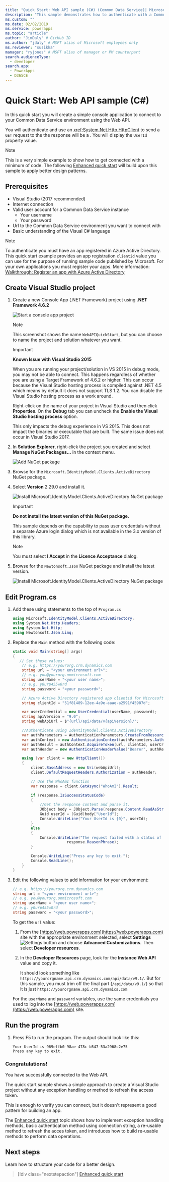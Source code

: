 ```yaml
---
title: "Quick Start: Web API sample (C#) (Common Data Service)| Microsoft Docs"
description: "This sample demonstrates how to authenticate with a Common Data Service Server and then call a basic Web API operation, the WhoAmI Function"
ms.custom: ""
ms.date: 02/02/2019
ms.service: powerapps
ms.topic: "article"
author: "JimDaly" # GitHub ID
ms.author: "jdaly" # MSFT alias of Microsoft employees only
ms.reviewer: "susikka"
manager: "ryjones" # MSFT alias of manager or PM counterpart
search.audienceType: 
  - developer
search.app: 
  - PowerApps
  - D365CE
---
```

# Quick Start: Web API sample (C#)

In this quick start you will create a simple console application to connect to your Common Data Service environment using the Web API. 

You will authenticate and use an <xref:System.Net.Http.HttpClient> to send a `GET` request to the <xref href="Microsoft.Dynamics.CRM.WhoAmI?text=WhoAmI Function" /> the response will be a <xref href="Microsoft.Dynamics.CRM.WhoAmIResponse?text=WhoAmIResponse ComplexType" />. You will display the `UserId` property value.

> [!NOTE]
> This is a very simple example to show how to get connected with a minimum of code. The following [Enhanced quick start](enhanced-quick-start.md) will build upon this sample to apply better design patterns.

## Prerequisites

 - Visual Studio (2017 recommended)
 - Internet connection
 - Valid user account for a Common Data Service instance
    - Your username
    - Your password
 - Url to the Common Data Service environment you want to connect with
 - Basic understanding of the Visual C# language

> [!NOTE]
> To authenticate you must have an app registered in Azure Active Directory. This quick start example provides an app registration `clientid` value you can use for the purpose of running sample code published by Microsoft. For your own applications you must register your apps. More information: [Walkthrough: Register an app with Azure Active Directory](../walkthrough-register-app-azure-active-directory.md)

## Create Visual Studio project

1. Create a new Console App (.NET Framework) project using **.NET Framework 4.6.2**

    ![Start a console app project](../media/quick-start-web-api-console-app-csharp-1.png)

    > [!NOTE]
    > This screenshot shows the name `WebAPIQuickStart`, but you can choose to name the project and solution whatever you want.

    > [!IMPORTANT]
    > **Known Issue with Visual Studio 2015**
    > 
    > When you are running your project/solution in VS 2015 in debug mode, you may not be able to connect. This happens regardless of whether you are using a Target Framework of 4.6.2 or higher. This can occur because the Visual Studio hosting process is compiled against .NET 4.5 which means by default it does not support TLS 1.2. You can disable the Visual Studio hosting process as a work around. 
    >
    > Right-click on the name of your project in Visual Studio and then click **Properties**. On the **Debug** tab you can uncheck the **Enable the Visual Studio hosting process** option. 
    >
    > This only impacts the debug experience in VS 2015. This does not impact the binaries or executable that are built. The same issue does not occur in Visual Studio 2017.

1. In **Solution Explorer**, right-click the project you created and select **Manage NuGet Packages...** in the context menu.

    ![Add NuGet package](../media/quick-start-web-api-console-app-csharp-2.png)

1. Browse for the  `Microsoft.IdentityModel.Clients.ActiveDirectory` NuGet package.
1. Select **Version** 2.29.0 and install it.

    ![Install Microsoft.IdentityModel.Clients.ActiveDirectory NuGet package](../media/quick-start-web-api-console-app-csharp-3.png)

    > [!IMPORTANT]
    > **Do not install the latest version of this NuGet package.**
    >
    > This sample depends on the capability to pass user credentials without a separate Azure login dialog which is not available in the 3.x version of this library.

    > [!NOTE]
    > You must select **I Accept** in the **Licence Acceptance** dialog.

1. Browse for the `Newtonsoft.Json` NuGet package and install the latest version.

    ![Install Microsoft.IdentityModel.Clients.ActiveDirectory NuGet package](../media/quick-start-web-api-console-app-csharp-4.png)

## Edit Program.cs

1. Add these using statements to the top of `Program.cs`

    ```csharp
    using Microsoft.IdentityModel.Clients.ActiveDirectory;
    using System.Net.Http.Headers;
    using System.Net.Http;
    using Newtonsoft.Json.Linq;
    ```

1. Replace the `Main` method with the following code:

    ```csharp
    static void Main(string[] args)
    {
       // Set these values:
        // e.g. https://yourorg.crm.dynamics.com
        string url = "<your environment url>";
        // e.g. you@yourorg.onmicrosoft.com
        string userName = "<your user name>";
        // e.g. y0urp455w0rd
        string password = "<your password>";

        // Azure Active Directory registered app clientid for Microsoft samples
        string clientId = "51f81489-12ee-4a9e-aaae-a2591f45987d";

        var userCredential = new UserCredential(userName, password);
        string apiVersion = "9.0";
        string webApiUrl = $"{url}/api/data/v{apiVersion}/";

        //Authenticate using IdentityModel.Clients.ActiveDirectory
        var authParameters = AuthenticationParameters.CreateFromResourceUrlAsync(new Uri(webApiUrl)).Result;
        var authContext = new AuthenticationContext(authParameters.Authority, false);
        var authResult = authContext.AcquireToken(url, clientId, userCredential);
        var authHeader = new AuthenticationHeaderValue("Bearer", authResult.AccessToken);

        using (var client = new HttpClient())
        {
            client.BaseAddress = new Uri(webApiUrl);
            client.DefaultRequestHeaders.Authorization = authHeader;

            // Use the WhoAmI function
            var response = client.GetAsync("WhoAmI").Result;

            if (response.IsSuccessStatusCode)
            {
                //Get the response content and parse it.  
                JObject body = JObject.Parse(response.Content.ReadAsStringAsync().Result);
                Guid userId = (Guid)body["UserId"];
                Console.WriteLine("Your UserId is {0}", userId);
            }
            else
            {
                Console.WriteLine("The request failed with a status of '{0}'",
                            response.ReasonPhrase);
            }

            Console.WriteLine("Press any key to exit.");
            Console.ReadLine();
        }       
    }
    ```

1. Edit the following values to add information for your environment:

    ```csharp
    // e.g. https://yourorg.crm.dynamics.com
    string url = "<your environment url>";
    // e.g. you@yourorg.onmicrosoft.com
    string userName = "<your user name>";
    // e.g. y0urp455w0rd
    string password = "<your password>";
    ```
    To get the `url` value:

    1. From the [https://web.powerapps.com](https://web.powerapps.com) site with the appropriate environment selected, select **Settings** ![Settings button](media/settings-icon.png) and choose **Advanced Customizations**. Then select **Developer resources**.
    1. In the **Developer Resources** page, look for the **Instance Web API** value and copy it. 

        It should look something like `https://yourorgname.api.crm.dynamics.com/api/data/v9.1/`. But for this sample, you must trim off the final part (`/api/data/v9.1/`) so that it is just `https://yourorgname.api.crm.dynamics.com`

    For the `userName` and `password` variables, use the same credentials you used to log into the [https://web.powerapps.com](https://web.powerapps.com) site.

## Run the program

1. Press F5 to run the program. The output should look like this:

    ```
    Your UserId is 969effb0-98ae-478c-b547-53a2968c2e75
    Press any key to exit.
    ```

### Congratulations!

You have successfully connected to the Web API.

The quick start sample shows a simple approach to create a Visual Studio project without any exception handling or method to refresh the access token. 

This is enough to verify you can connect, but it doesn't represent a good pattern for building an app.

The [Enhanced quick start](enhanced-quick-start.md) topic shows how to implement exception handling methods, basic authentication method using connection string, a re-usable method to refresh the acces token, and introduces how to build re-usable methods to perform data operations.

## Next steps

Learn how to structure your code for a better design.

> [!div class="nextstepaction"]
> [Enhanced quick start](enhanced-quick-start.md)<br/>
